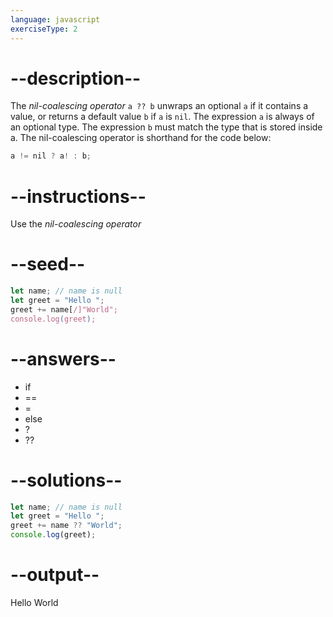 ```yaml
---
language: javascript
exerciseType: 2
---
```


# --description--

The _nil-coalescing operator_ `a ?? b` unwraps an optional `a` if it contains a value, or returns a default value `b` if `a` is `nil`.
The expression `a` is always of an optional type.
The expression `b` must match the type that is stored inside a.
The nil-coalescing operator is shorthand for the code below:
```javascript
a != nil ? a! : b;
```

# --instructions--

Use the _nil-coalescing operator_

# --seed--

```javascript
let name; // name is null
let greet = "Hello ";
greet += name[/]"World";
console.log(greet);
```

# --answers--

-  if 
-  == 
-  = 
-  else 
-  ? 
-  ?? 

# --solutions--

```javascript
let name; // name is null
let greet = "Hello ";
greet += name ?? "World";
console.log(greet);
```

# --output--

Hello World
